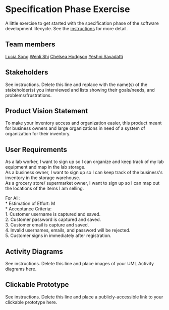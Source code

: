 # Specification Phase Exercise

A little exercise to get started with the specification phase of the software development lifecycle. See the [instructions](instructions.md) for more detail.

## Team members

[Lucia Song](https://github.com/lys7942)
[Wenli Shi](https://github.com/WenliShi2332)
[Chelsea Hodgson](https://github.com/Chelsea-Hodgson)
[Yeshni Savadatti](https://github.com/yeshnii)

## Stakeholders

See instructions. Delete this line and replace with the name(s) of the stakeholder(s) you interviewed and lists showing their goals/needs, and problems/frustrations.

## Product Vision Statement

To make your inventory access and organization easier, this product meant for business owners and large organizations in need of a system of organization for their inventory. 

## User Requirements

As a lab worker, I want to sign up so I can organize and keep track of my lab equipment and map in the lab storage. <br>
As a business owner, I want to sign up so I can keep track of the business's inventory in the storage warehouse. <br>
As a grocery store/ supermarket owner, I want to sign up so I can map out the locations of the items I am selling. <br>

For All: <br>
    * Estimation of Effort: M <br>
    * Acceptance Criteria: <br>
        1. Customer username is captured and saved. <br>
        2. Customer password is captured and saved. <br>
        3. Customer email is capture and saved. <br>
        4. Invalid usernames, emails, and password will be rejected. <br>
        5. Customer signs in immediately after registration. <br>

## Activity Diagrams

See instructions. Delete this line and place images of your UML Activity diagrams here.

## Clickable Prototype

See instructions. Delete this line and place a publicly-accessible link to your clickable prototype here.
